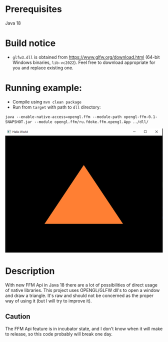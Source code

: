 # Prerequisites

Java 18

# Build notice

- `glfw3.dll` is obtained from https://www.glfw.org/download.html (64-bit Windows binaries, `lib-vc2022`). Feel free to
  download appropriate for you and replace existing one.

# Running example:

- Compile using `mvn clean package`
- Run from `target` with path to `dll` directory:

```
java --enable-native-access=opengl.ffm --module-path opengl-ffm-0.1-SNAPSHOT.jar --module opengl.ffm/ru.fdoke.ffm.opengl.App ../dll/
```

![Exmaple](https://github.com/FDoKE/opengl-ffm/blob/master/result.png?raw=true)

# Description

With new FFM Api in Java 18 there are a lot of possibilities of direct usage of native libraries. This project uses
OPENGL/GLFW dll's to open a window and draw a triangle. It's raw and should not be concerned as the proper way of using
it (but I will try to improve it).

## Caution

The FFM Api feature is in incubator state, and I don't know when it will make to release, so this code probably will
break one day.